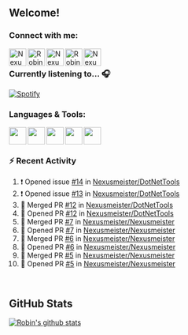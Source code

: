 
<!-- Allgemeine Notizen
	Die Icons sind unter diesen beiden Links zu finden:
	GitHub Repo: https://github.com/simple-icons/simple-icons
		> raw.githubusercontent ist erreichbar über Kontextmenü auf Bild und "Bild in neuem Tab öffnen"
	Simple Icons: https://cdn.jsdelivr.net/npm/simple-icons@3/icons/
 -->


## Welcome!

### Connect with me:
[<img align="left" alt="Nexusmeister | Twitter" width="35px" src="https://cdn.jsdelivr.net/npm/simple-icons@v3/icons/twitter.svg" />][twitter]
[<img align="left" alt="Robin Kaltenbach | Xing" width="35px" src="https://cdn.jsdelivr.net/npm/simple-icons@3.13.0/icons/xing.svg" />][xing]
[<img align="left" alt="Nexusmeister | Twitch" width="35px" src="https://simpleicons.org/icons/twitch.svg" />][twitch]
[<img align="left" alt="Robin Kaltenbach | Stack Overflow" width="35px" src="https://cdn.jsdelivr.net/npm/simple-icons@3.13.0/icons/stackoverflow.svg" />][stackOverflow]
[<img align="left" alt="Nexusmeister | Steam" width="35px" src="https://cdn.jsdelivr.net/npm/simple-icons@3.13.0/icons/steam.svg" />][steam]

<br />

### Currently listening to... 🎧

[![Spotify](https://spotify-now-playing.nexusmeister.vercel.app/api/spotify)](https://open.spotify.com/user/xkaltix?si=h_gYbj2sTlamJW9soY9fnQ)

### Languages & Tools:

<img width="35px" align="left" src="https://raw.githubusercontent.com/simple-icons/simple-icons/develop/icons/dot-net.svg" />
<img width="35px" align="left" src="https://raw.githubusercontent.com/simple-icons/simple-icons/develop/icons/csharp.svg" />
<img width="35px" align="left" src="https://raw.githubusercontent.com/simple-icons/simple-icons/develop/icons/visualstudio.svg" />
<img width="35px" align="left" src="https://raw.githubusercontent.com/simple-icons/simple-icons/develop/icons/microsoftsqlserver.svg" />
<img width="35px" align="left" src="https://github.com/simple-icons/simple-icons/blob/develop/icons/xamarin.svg" />

<br/>
<br/>

### :zap: Recent Activity
<!--START_SECTION:activity-->
1. ❗️ Opened issue [#14](https://github.com/Nexusmeister/DotNetTools/issues/14) in [Nexusmeister/DotNetTools](https://github.com/Nexusmeister/DotNetTools)
2. ❗️ Opened issue [#13](https://github.com/Nexusmeister/DotNetTools/issues/13) in [Nexusmeister/DotNetTools](https://github.com/Nexusmeister/DotNetTools)
3. 🎉 Merged PR [#12](https://github.com/Nexusmeister/DotNetTools/pull/12) in [Nexusmeister/DotNetTools](https://github.com/Nexusmeister/DotNetTools)
4. 💪 Opened PR [#12](https://github.com/Nexusmeister/DotNetTools/pull/12) in [Nexusmeister/DotNetTools](https://github.com/Nexusmeister/DotNetTools)
5. 🎉 Merged PR [#7](https://github.com/Nexusmeister/Nexusmeister/pull/7) in [Nexusmeister/Nexusmeister](https://github.com/Nexusmeister/Nexusmeister)
6. 💪 Opened PR [#7](https://github.com/Nexusmeister/Nexusmeister/pull/7) in [Nexusmeister/Nexusmeister](https://github.com/Nexusmeister/Nexusmeister)
7. 🎉 Merged PR [#6](https://github.com/Nexusmeister/Nexusmeister/pull/6) in [Nexusmeister/Nexusmeister](https://github.com/Nexusmeister/Nexusmeister)
8. 💪 Opened PR [#6](https://github.com/Nexusmeister/Nexusmeister/pull/6) in [Nexusmeister/Nexusmeister](https://github.com/Nexusmeister/Nexusmeister)
9. 🎉 Merged PR [#5](https://github.com/Nexusmeister/Nexusmeister/pull/5) in [Nexusmeister/Nexusmeister](https://github.com/Nexusmeister/Nexusmeister)
10. 💪 Opened PR [#5](https://github.com/Nexusmeister/Nexusmeister/pull/5) in [Nexusmeister/Nexusmeister](https://github.com/Nexusmeister/Nexusmeister)
<!--END_SECTION:activity-->
 
 <br/>

## GitHub Stats
[![Robin's github stats](https://github-readme-stats.vercel.app/api?username=nexusmeister&count_private=true&show_icons=true&theme=dark)](https://github.com/anuraghazra/github-readme-stats)

[twitter]: https://twitter.com/skcnex
[xing]: https://www.xing.com/profile/Robin_Kaltenbach3
[twitch]: https://www.twitch.tv/nexusmeister
[stackOverflow]: https://stackoverflow.com/users/10840553/robin-kaltenbach
[steam]: https://steamcommunity.com/id/nexusmeister